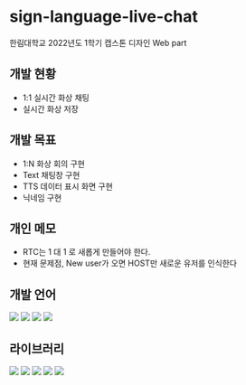 # sign-language-live-chat
한림대학교 2022년도 1학기 캡스톤 디자인 Web part

## 개발 현황
 - 1:1 실시간 화상 채팅
 - 실시간 화상 저장

## 개발 목표
 - 1:N 화상 회의 구현
 - Text 채팅창 구현
 - TTS 데이터 표시 화면 구현
 - 닉네임 구현

## 개인 메모
 - RTC는 1 대 1 로 새롭게 만들어야 한다.
 - 현재 문제점, New user가 오면 HOST만 새로운 유저를 인식한다

## 개발 언어
<img src="https://img.shields.io/badge/HTML5-E34F26?style=flat-square&logo=HTML5&logoColor=white"/> <img src="https://img.shields.io/badge/CSS3-1572B6?style=flat-square&logo=CSS3&logoColor=white"/> <img src="https://img.shields.io/badge/JavaScript-F7DF1E?style=flat-square&logo=JavaScript&logoColor=white"/> <img src="https://img.shields.io/badge/Python-3776AB?style=flat-square&logo=Python&logoColor=white"/> 

## 라이브러리
<img src="https://img.shields.io/badge/Flask-000000?style=flat-square&logo=Flask&logoColor=white"/> <img src="https://img.shields.io/badge/socket.io-010101?style=flat-square&logo=socket.io&logoColor=white"/> <img src="https://img.shields.io/badge/jQuery-0769AD?style=flat-square&logo=jQuery&logoColor=white"/> <img src="https://img.shields.io/badge/Bootstrap-7952B3?style=flat-square&logo=Bootstrap&logoColor=white"/> <img src="https://img.shields.io/badge/WebRTC-333333?style=flat-square&logo=WebRTC&logoColor=white"/>
